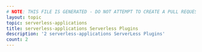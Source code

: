 ```yaml
---
# NOTE: THIS FILE IS GENERATED - DO NOT ATTEMPT TO CREATE A PULL REQUEST TO UPDATE THE DATA. 
layout: topic
topic: serverless-applications
title: serverless-applications Serverless Plugins
description: '2 serverless-applications ServerLess Plugins'
count: 2
---
```

